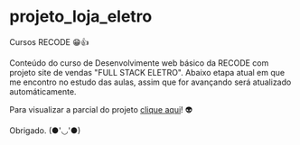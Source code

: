 # projeto_loja_eletro

Cursos RECODE 😁👍

Conteúdo do curso de Desenvolvimente web básico da RECODE com projeto site de vendas "FULL STACK ELETRO".
Abaixo etapa atual em que me encontro no estudo das aulas, assim que for avançando será atualizado automáticamente.

Para visualizar a parcial do projeto <a href="https://robertojunnior.github.io/projeto_loja_eletro/">clique aqui</a>! 👽

Obrigado.
(●'◡'●)
